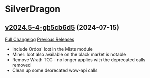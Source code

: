 # SilverDragon

## [v2024.5-4-gb5cb6d5](https://github.com/kemayo/wow-silverdragon/tree/b5cb6d5aefa9a1a171e4e80093a860772d538007) (2024-07-15)
[Full Changelog](https://github.com/kemayo/wow-silverdragon/compare/v2024.5...b5cb6d5aefa9a1a171e4e80093a860772d538007) [Previous Releases](https://github.com/kemayo/wow-silverdragon/releases)

- Include Ordos' loot in the Mists module  
- Miner: loot also available on the black market is notable  
- Remove Wrath TOC - no longer applies with the deprecated calls removed  
- Clean up some deprecated wow-api calls  
